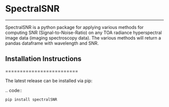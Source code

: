 # SpectralSNR
---------------------

SpectralSNR is a python package for applying various methods for computing SNR (Signal-to-Noise-Ratio) on any TOA radiance hyperspectral image data (imaging spectroscopy data). The various methods will return a pandas dataframe with wavelength and SNR. 

## Installation Instructions
=========================

The latest release can be installed via pip:

.. code::

    pip install spectralSNR
